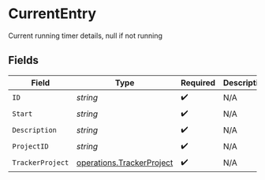 # CurrentEntry

Current running timer details, null if not running


## Fields

| Field                                                                  | Type                                                                   | Required                                                               | Description                                                            |
| ---------------------------------------------------------------------- | ---------------------------------------------------------------------- | ---------------------------------------------------------------------- | ---------------------------------------------------------------------- |
| `ID`                                                                   | *string*                                                               | :heavy_check_mark:                                                     | N/A                                                                    |
| `Start`                                                                | *string*                                                               | :heavy_check_mark:                                                     | N/A                                                                    |
| `Description`                                                          | *string*                                                               | :heavy_check_mark:                                                     | N/A                                                                    |
| `ProjectID`                                                            | *string*                                                               | :heavy_check_mark:                                                     | N/A                                                                    |
| `TrackerProject`                                                       | [operations.TrackerProject](../../models/operations/trackerproject.md) | :heavy_check_mark:                                                     | N/A                                                                    |